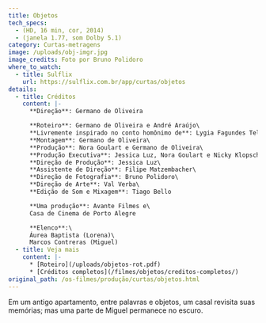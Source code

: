 ```yaml
---
title: Objetos
tech_specs:
  - (HD, 16 min, cor, 2014)
  - (janela 1.77, som Dolby 5.1)
category: Curtas-metragens
image: /uploads/obj-imgr.jpg
image_credits: Foto por Bruno Polidoro
where_to_watch:
  - title: Sulflix
    url: https://sulflix.com.br/app/curtas/objetos
details:
  - title: Créditos
    content: |-
      **Direção**: Germano de Oliveira

      **Roteiro**: Germano de Oliveira e André Araújo\
      **Livremente inspirado no conto homônimo de**: Lygia Fagundes Telles\
      **Montagem**: Germano de Oliveira\
      **Produção**: Nora Goulart e Germano de Oliveira\
      **Produção Executiva**: Jessica Luz, Nora Goulart e Nicky Klopsch.\
      **Direção de Produção**: Jessica Luz\
      **Assistente de Direção**: Filipe Matzembacher\
      **Direção de Fotografia**: Bruno Polidoro\
      **Direção de Arte**: Val Verba\
      **Edição de Som e Mixagem**: Tiago Bello

      **Uma produção**: Avante Filmes e\
      Casa de Cinema de Porto Alegre

      **Elenco**:\
      Áurea Baptista (Lorena)\
      Marcos Contreras (Miguel)
  - title: Veja mais
    content: |-
      * [R﻿oteiro](/uploads/objetos-rot.pdf)
      * [C﻿réditos completos](/filmes/objetos/creditos-completos/)
original_path: /os-filmes/produção/curtas/objetos.html
---
```

Em um antigo apartamento, entre palavras e objetos, um casal revisita suas memórias; mas uma parte de Miguel permanece no escuro.